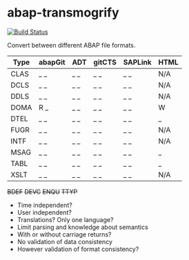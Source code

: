 # abap-transmogrify
[![Build Status](https://travis-ci.org/larshp/abap-transmogrify.svg?branch=master)](https://travis-ci.org/larshp/abap-transmogrify)

Convert between different ABAP file formats.

| Type | abapGit | ADT  | gitCTS | SAPLink | HTML |
| ---- | ----    | ---- | ----   | ----    | ---- |
| CLAS | _ _     | _ _  | _ _    | _ _     | N/A  |
| DCLS | _ _     | _ _  | _ _    | _ _     | N/A  |
| DDLS | _ _     | _ _  | _ _    | _ _     | N/A  |
| DOMA | R _     | _ _  | _ _    | _ _     | W    |
| DTEL | _ _     | _ _  | _ _    | _ _     | _    |
| FUGR | _ _     | _ _  | _ _    | _ _     | N/A  |
| INTF | _ _     | _ _  | _ _    | _ _     | N/A  |
| MSAG | _ _     | _ _  | _ _    | _ _     | _    |
| TABL | _ _     | _ _  | _ _    | _ _     | _    |
| XSLT | _ _     | _ _  | _ _    | _ _     | N/A  |

~~BDEF~~
~~DEVC~~
~~ENQU~~
~~TTYP~~

* Time independent?
* User independent?
* Translations? Only one language?
* Limit parsing and knowledge about semantics
* With or without carriage returns?
* No validation of data consistency
* However validation of format consistency?
